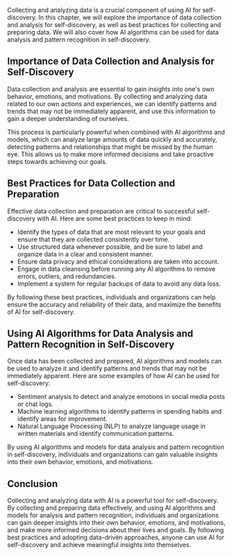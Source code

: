 
Collecting and analyzing data is a crucial component of using AI for self-discovery. In this chapter, we will explore the importance of data collection and analysis for self-discovery, as well as best practices for collecting and preparing data. We will also cover how AI algorithms can be used for data analysis and pattern recognition in self-discovery.

Importance of Data Collection and Analysis for Self-Discovery
-------------------------------------------------------------

Data collection and analysis are essential to gain insights into one's own behavior, emotions, and motivations. By collecting and analyzing data related to our own actions and experiences, we can identify patterns and trends that may not be immediately apparent, and use this information to gain a deeper understanding of ourselves.

This process is particularly powerful when combined with AI algorithms and models, which can analyze large amounts of data quickly and accurately, detecting patterns and relationships that might be missed by the human eye. This allows us to make more informed decisions and take proactive steps towards achieving our goals.

Best Practices for Data Collection and Preparation
--------------------------------------------------

Effective data collection and preparation are critical to successful self-discovery with AI. Here are some best practices to keep in mind:

* Identify the types of data that are most relevant to your goals and ensure that they are collected consistently over time.
* Use structured data whenever possible, and be sure to label and organize data in a clear and consistent manner.
* Ensure data privacy and ethical considerations are taken into account.
* Engage in data cleansing before running any AI algorithms to remove errors, outliers, and redundancies.
* Implement a system for regular backups of data to avoid any data loss.

By following these best practices, individuals and organizations can help ensure the accuracy and reliability of their data, and maximize the benefits of AI for self-discovery.

Using AI Algorithms for Data Analysis and Pattern Recognition in Self-Discovery
-------------------------------------------------------------------------------

Once data has been collected and prepared, AI algorithms and models can be used to analyze it and identify patterns and trends that may not be immediately apparent. Here are some examples of how AI can be used for self-discovery:

* Sentiment analysis to detect and analyze emotions in social media posts or chat logs.
* Machine learning algorithms to identify patterns in spending habits and identify areas for improvement.
* Natural Language Processing (NLP) to analyze language usage in written materials and identify communication patterns.

By using AI algorithms and models for data analysis and pattern recognition in self-discovery, individuals and organizations can gain valuable insights into their own behavior, emotions, and motivations.

Conclusion
----------

Collecting and analyzing data with AI is a powerful tool for self-discovery. By collecting and preparing data effectively, and using AI algorithms and models for analysis and pattern recognition, individuals and organizations can gain deeper insights into their own behavior, emotions, and motivations, and make more informed decisions about their lives and goals. By following best practices and adopting data-driven approaches, anyone can use AI for self-discovery and achieve meaningful insights into themselves.
